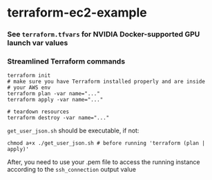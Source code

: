 # terraform-ec2-example

### See `terraform.tfvars` for NVIDIA Docker-supported GPU launch var values

### Streamlined Terraform commands
```
terraform init 
# make sure you have Terraform installed properly and are inside
# your AWS env
terraform plan -var name="..."
terraform apply -var name="..."

# teardown resources
terraform destroy -var name="..."
```

`get_user_json.sh` should be executable, if not:
```buildoutcfg
chmod a+x ./get_user_json.sh # before running 'terraform (plan | apply)'
```

After, you need to use your .pem file to access the running instance 
according to the `ssh_connection` output value
